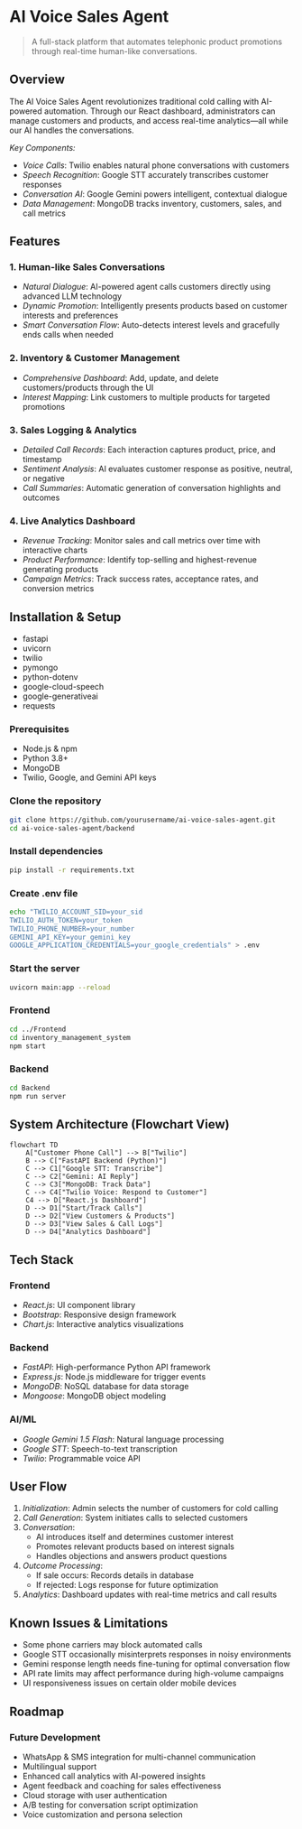 #  AI Voice Sales Agent

> A full-stack platform that automates telephonic product promotions through real-time human-like conversations.



## Overview

The AI Voice Sales Agent revolutionizes traditional cold calling with AI-powered automation. Through our React dashboard, administrators can manage customers and products, and access real-time analytics—all while our AI handles the conversations.

*Key Components:*
- *Voice Calls*: Twilio enables natural phone conversations with customers
- *Speech Recognition*: Google STT accurately transcribes customer responses
- *Conversation AI*: Google Gemini powers intelligent, contextual dialogue
- *Data Management*: MongoDB tracks inventory, customers, sales, and call metrics

## Features

### 1. Human-like Sales Conversations
- *Natural Dialogue*: AI-powered agent calls customers directly using advanced LLM technology
- *Dynamic Promotion*: Intelligently presents products based on customer interests and preferences
- *Smart Conversation Flow*: Auto-detects interest levels and gracefully ends calls when needed

### 2. Inventory & Customer Management
- *Comprehensive Dashboard*: Add, update, and delete customers/products through the UI
- *Interest Mapping*: Link customers to multiple products for targeted promotions

### 3. Sales Logging & Analytics
- *Detailed Call Records*: Each interaction captures product, price, and timestamp
- *Sentiment Analysis*: AI evaluates customer response as positive, neutral, or negative
- *Call Summaries*: Automatic generation of conversation highlights and outcomes

### 4. Live Analytics Dashboard
- *Revenue Tracking*: Monitor sales and call metrics over time with interactive charts
- *Product Performance*: Identify top-selling and highest-revenue generating products
- *Campaign Metrics*: Track success rates, acceptance rates, and conversion metrics

## Installation & Setup
- fastapi
- uvicorn
- twilio
- pymongo
- python-dotenv
- google-cloud-speech
- google-generativeai
- requests

### Prerequisites
- Node.js & npm
- Python 3.8+
- MongoDB
- Twilio, Google, and Gemini API keys


### Clone the repository
``` bash
git clone https://github.com/yourusername/ai-voice-sales-agent.git
cd ai-voice-sales-agent/backend
```

### Install dependencies
``` bash
pip install -r requirements.txt
```
### Create .env file
``` bash
echo "TWILIO_ACCOUNT_SID=your_sid
TWILIO_AUTH_TOKEN=your_token
TWILIO_PHONE_NUMBER=your_number
GEMINI_API_KEY=your_gemini_key
GOOGLE_APPLICATION_CREDENTIALS=your_google_credentials" > .env
```
### Start the server
``` bash
uvicorn main:app --reload
```
### Frontend
``` bash
cd ../Frontend
cd inventory_management_system
npm start
```
### Backend
``` bash
cd Backend
npm run server
 ```

## System Architecture (Flowchart View)

```mermaid
flowchart TD
    A["Customer Phone Call"] --> B["Twilio"]
    B --> C["FastAPI Backend (Python)"]
    C --> C1["Google STT: Transcribe"]
    C --> C2["Gemini: AI Reply"]
    C --> C3["MongoDB: Track Data"]
    C --> C4["Twilio Voice: Respond to Customer"]
    C4 --> D["React.js Dashboard"]
    D --> D1["Start/Track Calls"]
    D --> D2["View Customers & Products"]
    D --> D3["View Sales & Call Logs"]
    D --> D4["Analytics Dashboard"]
```
## Tech Stack

### Frontend
- *React.js*: UI component library
- *Bootstrap*: Responsive design framework
- *Chart.js*: Interactive analytics visualizations

### Backend
- *FastAPI*: High-performance Python API framework
- *Express.js*: Node.js middleware for trigger events
- *MongoDB*: NoSQL database for data storage
- *Mongoose*: MongoDB object modeling

### AI/ML
- *Google Gemini 1.5 Flash*: Natural language processing
- *Google STT*: Speech-to-text transcription
- *Twilio*: Programmable voice API

## User Flow

1. *Initialization*: Admin selects the number of customers for cold calling
2. *Call Generation*: System initiates calls to selected customers
3. *Conversation*: 
   - AI introduces itself and determines customer interest
   - Promotes relevant products based on interest signals
   - Handles objections and answers product questions
4. *Outcome Processing*:
   - If sale occurs: Records details in database
   - If rejected: Logs response for future optimization
5. *Analytics*: Dashboard updates with real-time metrics and call results

## Known Issues & Limitations

- Some phone carriers may block automated calls
- Google STT occasionally misinterprets responses in noisy environments
- Gemini response length needs fine-tuning for optimal conversation flow
- API rate limits may affect performance during high-volume campaigns
- UI responsiveness issues on certain older mobile devices

## Roadmap

### Future Development
- WhatsApp & SMS integration for multi-channel communication
- Multilingual support
- Enhanced call analytics with AI-powered insights
- Agent feedback and coaching for sales effectiveness
- Cloud storage with user authentication
- A/B testing for conversation script optimization
- Voice customization and persona selection


